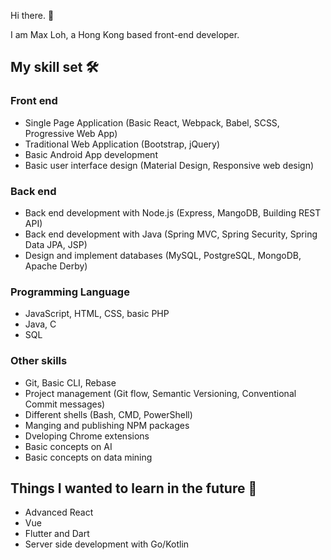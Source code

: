 Hi there. 👋

I am Max Loh, a Hong Kong based front-end developer.

## My skill set 🛠️

### Front end

- Single Page Application (Basic React, Webpack, Babel, SCSS, Progressive Web App)
- Traditional Web Application (Bootstrap, jQuery)
- Basic Android App development
- Basic user interface design (Material Design, Responsive web design)

### Back end

- Back end development with Node.js (Express, MangoDB, Building REST API)
- Back end development with Java (Spring MVC, Spring Security, Spring Data JPA, JSP)
- Design and implement databases (MySQL, PostgreSQL, MongoDB, Apache Derby)

### Programming Language

- JavaScript, HTML, CSS, basic PHP
- Java, C
- SQL

### Other skills

- Git, Basic CLI, Rebase
- Project management (Git flow, Semantic Versioning, Conventional Commit messages)
- Different shells (Bash, CMD, PowerShell)
- Manging and publishing NPM packages
- Dveloping Chrome extensions
- Basic concepts on AI
- Basic concepts on data mining

## Things I wanted to learn in the future 🤩

- Advanced React
- Vue
- Flutter and Dart
- Server side development with Go/Kotlin
